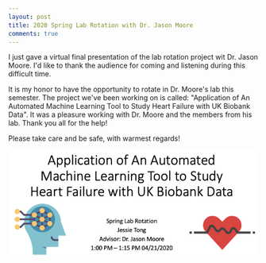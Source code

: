 ```yaml
---
layout: post
title: 2020 Spring Lab Rotation with Dr. Jason Moore 
comments: true
---
```


I just gave a virtual final presentation of the lab rotation project wit Dr. Jason Moore. I'd like to thank the audience for coming and listening during this difficult time. 

It is my honor to have the opportunity to rotate in Dr. Moore's lab this semester. The project we've been working on is called: "Application of An Automated Machine Learning Tool to Study Heart Failure with UK Biobank Data". It was a pleasure working with Dr. Moore and the members from his lab. Thank you all for the help!

Please take care and be safe, with warmest regards!

![title](/images/2020spring_lab_rotation.png)
